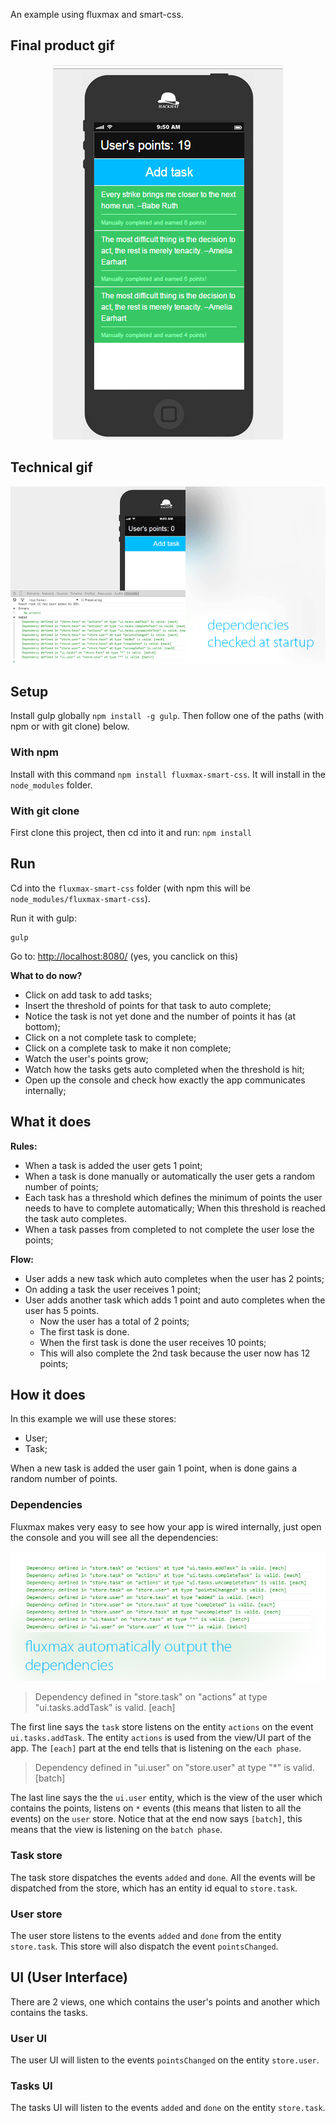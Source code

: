 An example using fluxmax and smart-css.

## Final product gif

<p align="center">
  <img src ="./docs/animation2.gif" />
</p>


## Technical gif

![animation](./docs/animation.gif)



## Setup

Install gulp globally `npm install -g gulp`.
Then follow one of the paths (with npm or with git clone) below.


### With npm

Install with this command `npm install fluxmax-smart-css`. It will install in the `node_modules` folder. 


### With git clone

First clone this project, then cd into it and run: `npm install`



## Run

Cd into the `fluxmax-smart-css` folder (with npm this will be `node_modules/fluxmax-smart-css`).

Run it with gulp:

    gulp

Go to: [http://localhost:8080/](http://localhost:8080/) (yes, you canclick on this)

**What to do now?**

 - Click on add task to add tasks;
 - Insert the threshold of points for that task to auto complete;
 - Notice the task is not yet done and the number of points it has (at bottom);
 - Click on a not complete task to complete;
 - Click on a complete task to make it non complete;
 - Watch the user's points grow;
 - Watch how the tasks gets auto completed when the threshold is hit;
 - Open up the console and check how exactly the app communicates internally;

## What it does

**Rules:**
 - When a task is added the user gets 1 point;
 - When a task is done manually or automatically the user gets a random number of points;
 - Each task has a threshold which defines the minimum of points the user needs to have to complete automatically; When this threshold is reached the task auto completes.
 - When a task passes from completed to not complete the user lose the points;

**Flow:**
 - User adds a new task which auto completes when the user has 2 points;
 - On adding a task the user receives 1 point;
 - User adds another task which adds 1 point and auto completes when the user has 5 points.
   - Now the user has a total of 2 points;
   - The first task is done.
   - When the first task is done the user receives 10 points;
   - This will also complete the 2nd task because the user now has 12 points;



## How it does


In this example we will use these stores:

 - User;
 - Task;

When a new task is added the user gain 1 point, when is done gains a random number of points.


### Dependencies

Fluxmax makes very easy to see how your app is wired internally, just open the console and you will see all the dependencies:

![dependencies](./docs/dependencies.jpg)

> Dependency defined in "store.task" on "actions" at type "ui.tasks.addTask" is valid. [each]

The first line says the `task` store listens on the entity `actions` on the event `ui.tasks.addTask`. The entity `actions` is used from the view/UI part of the app. The `[each]` part at the end tells that is listening on the `each phase`.

> Dependency defined in "ui.user" on "store.user" at type "*" is valid. [batch]

The last line says the the `ui.user` entity, which is the view of the user which contains the points, listens on `*` events (this means that listen to all the events) on the `user` store. Notice that at the end now says `[batch]`, this means that the view is listening on the `batch phase`.

### Task store

The task store dispatches the events `added` and `done`. All the events will be dispatched
from the store, which has an entity id equal to `store.task`.


### User store

The user store listens to the events `added` and `done` from the entity `store.task`.
This store will also dispatch the event `pointsChanged`.



## UI (User Interface)

There are 2 views, one which contains the user's points and another which contains the tasks.


### User UI

The user UI will listen to the events `pointsChanged` on the entity `store.user`.


### Tasks UI

The tasks UI will listen to the events `added` and `done` on the entity `store.task`.
